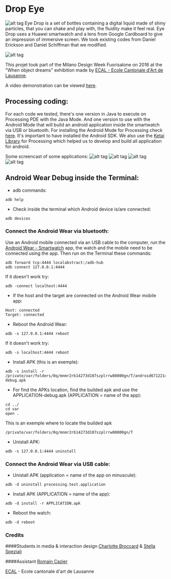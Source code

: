# Drop Eye
![alt tag](https://raw.githubusercontent.com/spezialis/Drop_Eye/master/Processus/Eye_Drop.jpg)
Eye Drop is a set of bottles containing a digital liquid made of shiny particles, that you can shake and play with, the fluidity make it feel real. Eye Drop uses a Huawei smartwatch and a lens from Google Cardboard to give an impression of immersive screen. 
We took existing codes from Daniel Erickson and Daniel Schiffman that we modified.

![alt tag](https://raw.githubusercontent.com/spezialis/Drop_Eye/master/Processus/Bottle_inside.gif)

This projet took part of the Milano Design Week Fuorisalone on 2016 at the "When object dreams" exhibition made by [ECAL - Ecole Cantonale d'Art de Lausanne](http://www.ecal.ch/fr/100/homepage).

A video demonstration can be viewed [here](https://www.youtube.com/watch?v=5UhNIojhL8o).

## Processing coding:
For each code we tested, there's one version in Java to execute on Processing PDE with the Java Mode. And one version to use with the Android Mode that will build an android application inside the smartwatch via USB or bluetooth.
For installing the Android Mode for Processing check [here](https://github.com/processing/processing-android/wiki). It's important to have installed the Android SDK.
We also use the [Ketai Library](http://ketai.org/) for Processing which helped us to develop and build all application for android.

Some screencast of some applications:
![alt tag](https://raw.githubusercontent.com/spezialis/Drop_Eye/master/Processus/Gifs/Fluid.gif)
![alt tag](https://raw.githubusercontent.com/spezialis/Drop_Eye/master/Processus/Gifs/Particle.gif)
![alt tag](https://raw.githubusercontent.com/spezialis/Drop_Eye/master/Processus/Gifs/Rotate.gif)
![alt tag](https://raw.githubusercontent.com/spezialis/Drop_Eye/master/Processus/Gifs/Snap.gif)

## Android Wear Debug inside the Terminal:
- adb commands:
```
adb help
```

- Check inside the terminal which Android device is/are connected:
```
adb devices
```

### Connect the Android Wear via bluetooth:
Use an Android mobile connected via an USB cable to the computer, run the [Android Wear - Smartwatch](https://play.google.com/store/apps/details?id=com.google.android.wearable.app) app, the watch and the mobile need to be connected using the app. Then run on the Terminal these commands:
```
adb forward tcp:4444 localabstract:/adb-hub
adb connect 127.0.0.1:4444
```

If it doesn't work try:

```
adb -connect localhost:4444
```

- If the host and the target are connected on the Android Wear mobile app:
```
Host: connected
Target: connected
```

- Reboot the Android Wear:
```
adb -s 127.0.0.1:4444 reboot
```

If it doesn't work try:
```
adb -s localhost:4444 reboot
```

- Install APK (this is an exemple):
```
adb -s install -r /private/var/folders/0q/mnmr2rb14273d107szplrrw80000gn/T/android6712214751317668388sketch/bin/APPLICATION-debug.apk
```

- For find the APKs location, find the builded apk and use the APPLICATION-debug.apk (APPLICATION = name of the app):
```
cd ../
cd var
open .
```
This is an exemple where to locate the builded apk
```
/private/var/folders/0q/mnmr2rb14273d107szplrrw80000gn/T
```

- Unistall APK:
```
adb -s 127.0.0.1:4444 uninstall
```


### Connect the Android Wear via USB cable:

- Unistall APK (application = name of the app on minuscule):
```
adb -d uninstall processing.test.application
```

- Install APK (APPLICATION = name of the app):
```
adb -d install -r APPLICATION.apk
```

- Reboot the watch:
```
adb -d reboot
```

### Credits
####Students in media & interaction design
[Charlotte Broccard](http://charlottebroccard.ch/) &
[Stella Speziali](http://stellaspeziali.ch/)

####Assistant
[Romain Cazier](http://romaincazier.com/)

[ECAL](http://www.ecal.ch/fr/100/homepage) - Ecole cantonale d'art de Lausanne


